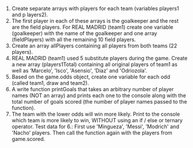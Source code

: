 1. Create separate arrays with players for each team (variables players1 and p layers2).
2. The first player in each of these arrays is the goalkeeper and the rest are the field players. For REAL MADRID (team1) create one variable (goalkeeper) with the name of the goalkeeper and one array (fieldPlayers) with all the remaining 10 field players.
3. Create an array allPlayers containing all players from both teams (22 players).
4. REAL MADRID (team1) used 5 substitute players during the game. Create a new array (players1Total) containing all original players of team1 as well as ‘Marcelo’, 'Isco', 'Asensio', ‘Diaz' and 'Odriozola'.
5. Based on the game.odds object, create one variable for each odd (called team1, draw and team2).
6. A write function printGoals that takes an arbitrary number of player names (NOT an array) and prints each one to the console along with the total number of goals scored (the number of player names passed to the function).
7. The team with the lower odds will win more likely. Print to the console which team is more likely to win, WITHOUT using an if / else or ternary operator.
Test data for 6.: First use 'Mingueza', 'Messi', 'Modrich' and 'Nacho' players. Then call the function again with the players from game.scored.

